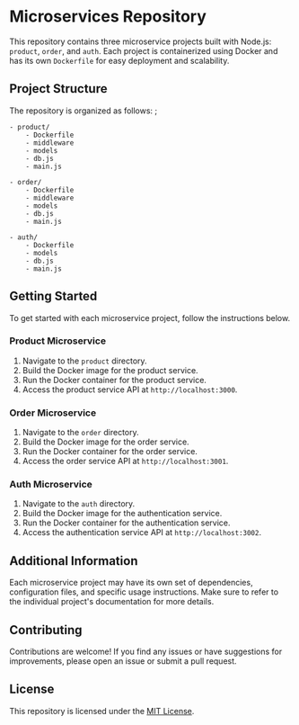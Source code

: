 # Microservices Repository

This repository contains three microservice projects built with Node.js: `product`, `order`, and `auth`. Each project is containerized using Docker and has its own `Dockerfile` for easy deployment and scalability.

## Project Structure

The repository is organized as follows: ;

    - product/
        - Dockerfile
        - middleware
        - models
        - db.js
        - main.js

    - order/
        - Dockerfile
        - middleware
        - models
        - db.js
        - main.js

    - auth/
        - Dockerfile
        - models
        - db.js
        - main.js

## Getting Started

To get started with each microservice project, follow the instructions below.

### Product Microservice

1. Navigate to the `product` directory.
2. Build the Docker image for the product service.
3. Run the Docker container for the product service.
4. Access the product service API at `http://localhost:3000`.

### Order Microservice

1. Navigate to the `order` directory.
2. Build the Docker image for the order service.
3. Run the Docker container for the order service.
4. Access the order service API at `http://localhost:3001`.

### Auth Microservice

1. Navigate to the `auth` directory.
2. Build the Docker image for the authentication service.
3. Run the Docker container for the authentication service.
4. Access the authentication service API at `http://localhost:3002`.

## Additional Information

Each microservice project may have its own set of dependencies, configuration files, and specific usage instructions. Make sure to refer to the individual project's documentation for more details.

## Contributing

Contributions are welcome! If you find any issues or have suggestions for improvements, please open an issue or submit a pull request.

## License

This repository is licensed under the [MIT License](LICENSE).
